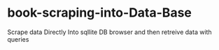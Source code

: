 # book-scraping-into-Data-Base
Scrape data Directly Into sqllite DB browser and then retreive data with queries
